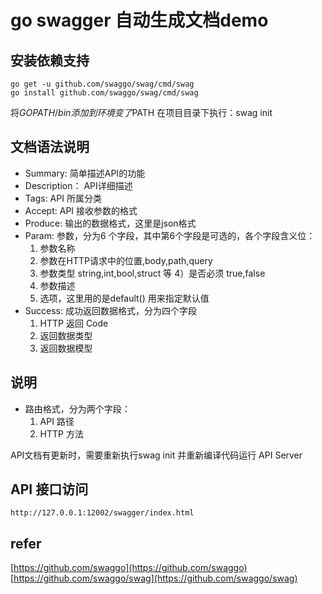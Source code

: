 # go swagger 自动生成文档demo

## 安装依赖支持
```$xslt
go get -u github.com/swaggo/swag/cmd/swag
go install github.com/swaggo/swag/cmd/swag
```

将$GOPATH/bin 添加到环境变了$PATH
在项目目录下执行：swag init

## 文档语法说明

- Summary: 简单描述API的功能
- Description： API详细描述
- Tags: API 所属分类
- Accept: API 接收参数的格式
- Produce: 输出的数据格式，这里是json格式
- Param: 参数，分为6 个字段，其中第6个字段是可选的，各个字段含义位：
    1) 参数名称
    2) 参数在HTTP请求中的位置,body,path,query
    3) 参数类型 string,int,bool,struct 等
    4）是否必须 true,false
    5) 参数描述
    6) 选项，这里用的是default() 用来指定默认值
- Success: 成功返回数据格式，分为四个字段
    1) HTTP 返回 Code
    2) 返回数据类型
    3) 返回数据模型
    
## 说明

- 路由格式，分为两个字段：
   1) API 路径
   2) HTTP 方法
   
API文档有更新时，需要重新执行swag init 并重新编译代码运行 API Server   

## API 接口访问

```
http://127.0.0.1:12002/swagger/index.html
```
   
## refer

[https://github.com/swaggo](https://github.com/swaggo)
[https://github.com/swaggo/swag](https://github.com/swaggo/swag)
